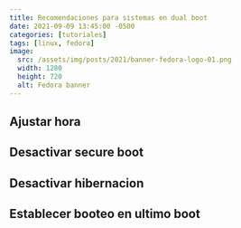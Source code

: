 ```yaml
---
title: Recomendaciones para sistemas en dual boot
date: 2021-09-09 13:45:00 -0500
categories: [tutoriales]
tags: [linux, fedora]
image:
  src: /assets/img/posts/2021/banner-fedora-logo-01.png
  width: 1280
  height: 720
  alt: Fedora banner
---
```


## Ajustar hora

## Desactivar secure boot

## Desactivar hibernacion

## Establecer booteo en ultimo boot